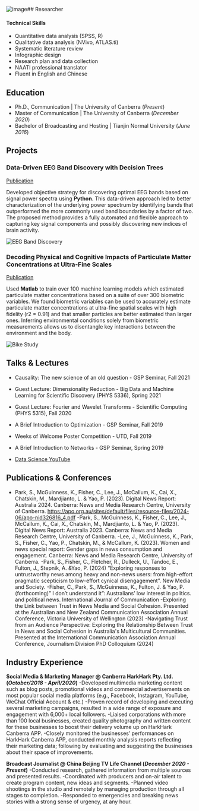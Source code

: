 ![image](https://github.com/PinkerYao/portfolio/assets/174563696/93ba3df7-30a0-4844-8ef3-b0fa22fd12e6)## Researcher 
#### Technical Skills 
- Quantitative data analysis (SPSS, R)
- Qualitative data analysis (NVivo, ATLAS.ti)
- Systematic literature review
- Infographic design
- Research plan and data collection
- NAATI professional translator
- Fluent in English and Chinese

## Education
- Ph.D., Communication | The University of Canberra (_Present_)								       		
- Master of Communication	| The University of Canberra (_December 2020_)	 			        		
- Bachelor of Broadcasting and Hosting | Tianjin Normal University (_June 2016_)

## Projects
### Data-Driven EEG Band Discovery with Decision Trees
[Publication](https://www.mdpi.com/1424-8220/22/8/3048)

Developed objective strategy for discovering optimal EEG bands based on signal power spectra using **Python**. This data-driven approach led to better characterization of the underlying power spectrum by identifying bands that outperformed the more commonly used band boundaries by a factor of two. The proposed method provides a fully automated and flexible approach to capturing key signal components and possibly discovering new indices of brain activity.

![EEG Band Discovery](/assets/img/eeg_band_discovery.jpeg)

### Decoding Physical and Cognitive Impacts of Particulate Matter Concentrations at Ultra-Fine Scales
[Publication](https://www.mdpi.com/1424-8220/22/11/4240)

Used **Matlab** to train over 100 machine learning models which estimated particulate matter concentrations based on a suite of over 300 biometric variables. We found biometric variables can be used to accurately estimate particulate matter concentrations at ultra-fine spatial scales with high fidelity (r2 = 0.91) and that smaller particles are better estimated than larger ones. Inferring environmental conditions solely from biometric measurements allows us to disentangle key interactions between the environment and the body.

![Bike Study](/assets/img/bike_study.jpeg)

## Talks & Lectures
- Causality: The new science of an old question - GSP Seminar, Fall 2021
- Guest Lecture: Dimensionality Reduction - Big Data and Machine Learning for Scientific Discovery (PHYS 5336), Spring 2021
- Guest Lecture: Fourier and Wavelet Transforms - Scientific Computing (PHYS 5315), Fall 2020
- A Brief Introduction to Optimization - GSP Seminar, Fall 2019
- Weeks of Welcome Poster Competition - UTD, Fall 2019
- A Brief Introduction to Networks - GSP Seminar, Spring 2019

- [Data Science YouTube](https://www.youtube.com/channel/UCa9gErQ9AE5jT2DZLjXBIdA)

  
## Publications & Conferences 
- Park, S., McGuinness, K., Fisher, C., Lee, J., McCallum, K., Cai, X., Chatskin, M., Mardjianto, L. & Yao, P. (2023). Digital News Report: Australia 2024. Canberra: News and Media Research Centre, University of Canberra. https://apo.org.au/sites/default/files/resource-files/2024-06/apo-nid326816_4.pdf
-Park, S., McGuinness, K., Fisher, C., Lee, J., McCallum, K., Cai, X., Chatskin, M., Mardjianto, L. & Yao, P. (2023). Digital News Report: Australia 2023. Canberra: News and Media Research Centre, University of Canberra.
-Lee, J., McGuinness, K., Park, S., Fisher, C., Yao, P., Chatskin, M., & McCallum, K. (2023). Women and news special report: Gender gaps in news consumption and engagement. Canberra: News and Media Research Centre, University of Canberra.
-Park, S., Fisher, C., Fletcher, R., Dulleck, U., Tandoc, E., Fulton, J., Stepnik, A. &Yao, P. (2024) “Exploring responses to untrustworthy news among heavy and non-news users: from high-effort pragmatic scepticism to low-effort cynical disengagement”. New Media and Society.
-Fisher, C., Park, S., McGuinness, K., Fulton, J. & Yao, P. (forthcoming)” I don’t understand it”: Australians’ low interest in politics. and political news. International Journal of Communication 
-Exploring the Link between Trust in News Media and Social Cohesion. Presented at the Australian and New Zealand Communication Association Annual Conference, Victoria University of Wellington (2023)
-Navigating Trust from an Audience Perspective: Exploring the Relationship Between Trust in News and Social Cohesion in Australia's Multicultural Communities. Presented at the International Communication Association Annual Conference, Journalism Division PhD Colloquium (2024)





## Industry Experience
**Social Media & Marketing Manager @ Canberra HarkHark Pty. Ltd. (_October/2018 - April/2020_)**
-Developed multimedia marketing content such as blog posts, promotional videos and commercial advertisements on most popular social media platforms (e.g., Facebook, Instagram, YouTube, WeChat Official Account & etc.)
-Proven record of developing and executing several marketing campaigns, resulted in a wide range of exposure and engagement with 6,000+ local followers.
-Liaised corporations with more than 100 local businesses, created quality photography and written content for these businesses to boost their delivery volume up on HarkHark Canberra APP.
-Closely monitored the businesses’ performances on HarkHark Canberra APP, conducted monthly analysis reports reflecting their marketing data; following by evaluating and suggesting the businesses about their space of improvements.

**Broadcast Journalist @ China Beijing TV Life Channel (_December 2020 - Present_)**
-Conducted research, gathered information from multiple sources and presented results.
-Coordinated with producers and on-air talent to create program content, new ideas and segments.
-Planned video shootings in the studio and remotely by managing production through all stages to completion.
-Responded to emergencies and breaking news stories with a strong sense of urgency, at any hour.
